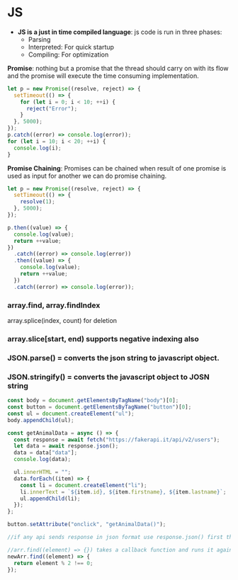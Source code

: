 # JS

- **JS is a just in time compiled language**: js code is run in three phases:
  - Parsing
  - Interpreted: For quick startup
  - Compiling: For optimization

**Promise**: nothing but a promise that the thread should carry on with its flow and the promise will execute the time consuming implementation.

```jsx
let p = new Promise((resolve, reject) => {
  setTimeout(() => {
    for (let i = 0; i < 10; ++i) {
      reject("Error");
    }
  }, 5000);
});
p.catch((error) => console.log(error));
for (let i = 10; i < 20; ++i) {
  console.log(i);
}
```

**Promise Chaining**: Promises can be chained when result of one promise is used as input for another we can do promise chaining.

```jsx
let p = new Promise((resolve, reject) => {
  setTimeout(() => {
    resolve(1);
  }, 5000);
});

p.then((value) => {
  console.log(value);
  return ++value;
})
  .catch((error) => console.log(error))
  .then((value) => {
    console.log(value);
    return ++value;
  })
  .catch((error) => console.log(error));
```

### array.find, array.findIndex

array.splice(index, count) for deletion

### array.slice[start, end) supports negative indexing also

### JSON.parse() = converts the json string to javascript object.

### JSON.stringify() = converts the javascript object to JOSN string

```jsx
const body = document.getElementsByTagName("body")[0];
const button = document.getElementsByTagName("button")[0];
const ul = document.createElement("ul");
body.appendChild(ul);

const getAnimalData = async () => {
  const response = await fetch("https://fakerapi.it/api/v2/users");
  let data = await response.json();
  data = data["data"];
  console.log(data);

  ul.innerHTML = "";
  data.forEach((item) => {
    const li = document.createElement("li");
    li.innerText = `${item.id}, ${item.firstname}, ${item.lastname}`;
    ul.appendChild(li);
  });
};

button.setAttribute("onclick", "getAnimalData()");

//if any api sends response in json format use response.json() first then extract the required feilds.
```

```jsx
//arr.find((element) => {}) takes a callback function and runs it against all the elements in the array
newArr.find((element) => {
  return element % 2 !== 0;
});
```
